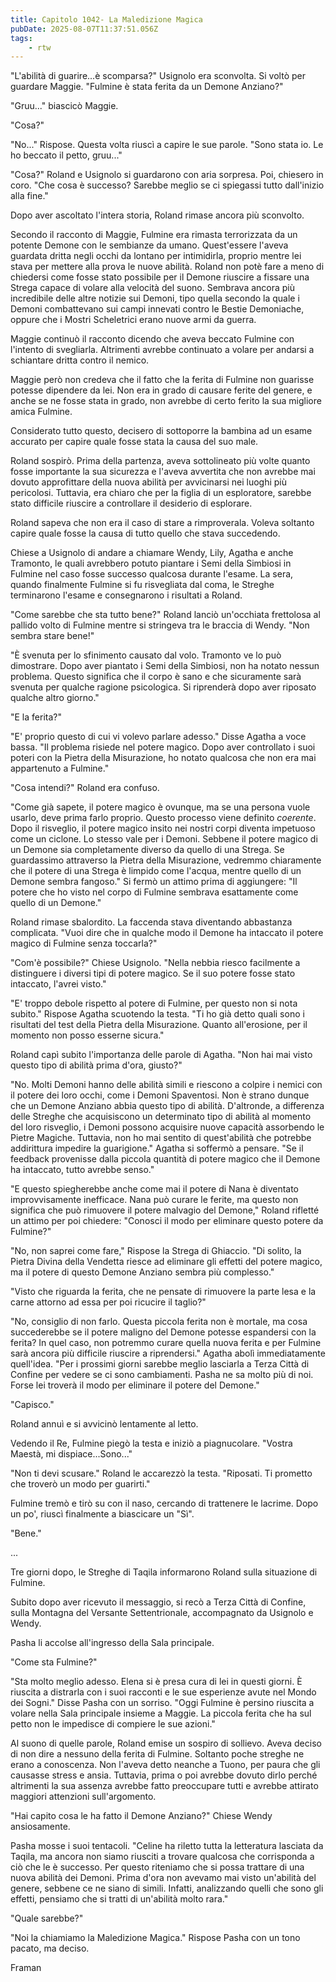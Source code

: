 ```yaml
---
title: Capitolo 1042- La Maledizione Magica
pubDate: 2025-08-07T11:37:51.056Z
tags:
    - rtw
---
```



"L'abilità di guarire...è scomparsa?" Usignolo era sconvolta. Si voltò per guardare Maggie. "Fulmine è stata ferita da un Demone Anziano?"


"Gruu..."  biascicò Maggie.


"Cosa?"


"No..." Rispose. Questa volta riuscì a capire le sue parole. "Sono stata io. Le ho beccato il petto, gruu..."


"Cosa?" Roland e Usignolo si guardarono con aria sorpresa. Poi, chiesero in coro. "Che cosa è successo? Sarebbe meglio se ci spiegassi tutto dall'inizio alla fine."


Dopo aver ascoltato l'intera storia, Roland rimase ancora più sconvolto.


Secondo il racconto di Maggie, Fulmine era rimasta terrorizzata da un potente Demone con le sembianze da umano. Quest'essere l'aveva guardata dritta negli occhi da lontano per intimidirla, proprio mentre lei stava per mettere alla prova le nuove abilità. Roland non potè fare a meno di chiedersi come fosse stato possibile per il Demone riuscire a fissare una Strega capace di volare alla velocità del suono. Sembrava ancora più incredibile delle altre notizie sui Demoni, tipo quella secondo la quale i Demoni combattevano sui campi innevati contro le Bestie Demoniache, oppure che i Mostri Scheletrici erano nuove armi da guerra.


Maggie continuò il racconto dicendo che aveva beccato Fulmine con l'intento di svegliarla. Altrimenti avrebbe continuato a volare per andarsi a schiantare dritta contro il nemico.


Maggie però non credeva che il fatto che la ferita di Fulmine non guarisse potesse dipendere da lei. Non era in grado di causare ferite del genere, e anche se ne fosse stata in grado, non avrebbe di certo ferito la sua migliore amica Fulmine.


Considerato tutto questo, decisero di sottoporre la bambina ad un esame accurato per capire quale fosse stata la causa del suo male.


Roland sospirò. Prima della partenza, aveva sottolineato più volte quanto fosse importante la sua sicurezza e l'aveva avvertita che non avrebbe mai dovuto approfittare della nuova abilità per avvicinarsi nei luoghi più pericolosi. Tuttavia, era chiaro che per la figlia di un esploratore, sarebbe stato difficile riuscire a controllare il desiderio di esplorare.


Roland sapeva che non era il caso di stare a rimproverala. Voleva soltanto capire quale fosse la causa di tutto quello che stava succedendo.


Chiese a Usignolo di andare a chiamare Wendy, Lily, Agatha e anche Tramonto, le quali avrebbero potuto piantare i Semi della Simbiosi in Fulmine nel caso fosse successo qualcosa durante l'esame. La sera, quando finalmente Fulmine si fu risvegliata dal coma, le Streghe terminarono l'esame e consegnarono i risultati a Roland.


"Come sarebbe che sta tutto bene?" Roland lanciò un'occhiata frettolosa al pallido volto di Fulmine mentre si stringeva tra le braccia di Wendy. "Non sembra stare bene!"


"È svenuta per lo sfinimento causato dal volo. Tramonto ve lo può dimostrare. Dopo aver piantato i Semi della Simbiosi, non ha notato nessun problema. Questo significa che il corpo è sano e che sicuramente sarà svenuta per qualche ragione psicologica. Si riprenderà dopo aver riposato qualche altro giorno."


"E la ferita?"


"E' proprio questo di cui vi volevo parlare adesso." Disse Agatha a voce bassa. "Il problema risiede nel potere magico. Dopo aver controllato i suoi poteri con la Pietra della Misurazione, ho notato qualcosa che non era mai appartenuto a Fulmine."


"Cosa intendi?" Roland era confuso.


"Come già sapete, il potere magico è ovunque, ma se una persona vuole usarlo, deve prima farlo proprio. Questo processo viene definito <em>coerente</em>. Dopo il risveglio, il potere magico insito nei nostri corpi diventa impetuoso come un ciclone. Lo stesso vale per i Demoni. Sebbene il potere magico di un Demone sia completamente diverso da quello di una Strega. Se guardassimo attraverso la Pietra della Misurazione, vedremmo chiaramente che il potere di una Strega è limpido come l'acqua, mentre quello di un Demone sembra fangoso." Si fermò un attimo prima di aggiungere: "Il potere che ho visto nel corpo di Fulmine sembrava esattamente come quello di un Demone."


Roland rimase sbalordito. La faccenda stava diventando abbastanza complicata. "Vuoi dire che in qualche modo il Demone ha intaccato il potere magico di Fulmine senza toccarla?"


"Com'è possibile?" Chiese Usignolo. "Nella nebbia riesco facilmente a distinguere i diversi tipi di potere magico. Se il suo potere fosse stato intaccato, l'avrei visto."


"E' troppo debole rispetto al potere di Fulmine, per questo non si nota subito." Rispose Agatha scuotendo la testa. "Ti ho già detto quali sono i risultati del test della Pietra della Misurazione. Quanto all'erosione, per il momento non posso esserne sicura."


Roland capì subito l'importanza delle parole di Agatha. "Non hai mai visto questo tipo di abilità prima d'ora, giusto?"


"No. Molti Demoni hanno delle abilità simili e riescono a colpire i nemici con il potere dei loro occhi, come i Demoni Spaventosi. Non è strano dunque che un Demone Anziano abbia questo tipo di abilità. D'altronde, a differenza delle Streghe che acquisiscono un determinato tipo di abilità al momento del loro risveglio, i Demoni possono acquisire nuove capacità assorbendo le Pietre Magiche. Tuttavia, non ho mai sentito di quest'abilità che potrebbe addirittura impedire la guarigione." Agatha si soffermò a pensare. "Se il feedback provenisse dalla piccola quantità di potere magico che il Demone ha intaccato, tutto avrebbe senso."


"E questo spiegherebbe anche come mai il potere di Nana è diventato improvvisamente inefficace. Nana può curare le ferite, ma questo non significa che può rimuovere il potere malvagio del Demone," Roland rifletté un attimo per poi chiedere: "Conosci il modo per eliminare questo potere da Fulmine?"


"No, non saprei come fare," Rispose la Strega di Ghiaccio. "Di solito, la Pietra Divina della Vendetta riesce ad eliminare gli effetti del potere magico, ma il potere di questo Demone Anziano sembra più complesso."


"Visto che riguarda la ferita, che ne pensate di rimuovere la parte lesa e la carne attorno ad essa per poi ricucire il taglio?"


"No, consiglio di non farlo. Questa piccola ferita non è mortale, ma cosa succederebbe se il potere maligno del Demone potesse espandersi con la ferita? In quel caso, non potremmo curare quella nuova ferita e per Fulmine sarà ancora più difficile riuscire a riprendersi." Agatha abolì immediatamente quell'idea. "Per i prossimi giorni sarebbe meglio lasciarla a Terza Città di Confine per vedere se ci sono cambiamenti. Pasha ne sa molto più di noi. Forse lei troverà il modo per eliminare il potere del Demone."


"Capisco."


Roland annuì e si avvicinò lentamente al letto.


Vedendo il Re, Fulmine piegò la testa e iniziò a piagnucolare. "Vostra Maestà, mi dispiace...Sono..."


"Non ti devi scusare." Roland le accarezzò la testa. "Riposati. Ti prometto che troverò un modo per guarirti."


Fulmine tremò e tirò su con il naso, cercando di trattenere le lacrime. Dopo un po', riuscì finalmente a biascicare un "Sì".


"Bene."


...


Tre giorni dopo, le Streghe di Taqila informarono Roland sulla situazione di Fulmine.


Subito dopo aver ricevuto il messaggio, si recò a Terza Città di Confine, sulla Montagna del Versante Settentrionale, accompagnato da Usignolo e Wendy.


Pasha li accolse all'ingresso della Sala principale.


"Come sta Fulmine?"


"Sta molto meglio adesso. Elena si è presa cura di lei in questi giorni. È riuscita a distrarla con i suoi racconti e le sue esperienze avute nel Mondo dei Sogni." Disse Pasha con un sorriso. "Oggi Fulmine è persino riuscita a volare nella Sala principale insieme a Maggie. La piccola ferita che ha sul petto non le impedisce di compiere le sue azioni."


Al suono di quelle parole, Roland emise un sospiro di sollievo. Aveva deciso di non dire a nessuno della ferita di Fulmine. Soltanto poche streghe ne erano a conoscenza. Non l'aveva detto neanche a Tuono, per paura che gli causasse stress e ansia. Tuttavia, prima o poi avrebbe dovuto dirlo perché altrimenti la sua assenza avrebbe fatto preoccupare tutti e avrebbe attirato maggiori attenzioni sull'argomento.


"Hai capito cosa le ha fatto il Demone Anziano?" Chiese Wendy ansiosamente.


Pasha mosse i suoi tentacoli. "Celine ha riletto tutta la letteratura lasciata da Taqila, ma ancora non siamo riusciti a trovare qualcosa che corrisponda a ciò che le è successo. Per questo riteniamo che si possa trattare di una nuova abilità dei Demoni. Prima d'ora non avevamo mai visto un'abilità del genere, sebbene ce ne siano di simili. Infatti, analizzando quelli che sono gli effetti, pensiamo che si tratti di un'abilità molto rara."


"Quale sarebbe?"


"Noi la chiamiamo la Maledizione Magica." Rispose Pasha con un tono pacato, ma deciso.




Framan
                                


                                



